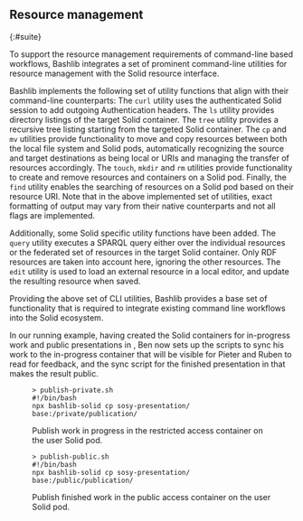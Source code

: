 ## Resource management
{:#suite}

To support the resource management requirements of command-line based workflows,
Bashlib integrates a set of prominent command-line utilities for resource management
with the Solid resource interface.

<!-- Basic Shell Utilities -->
Bashlib implements the following set of utility functions that align with their command-line 
counterparts: 
The `curl` utility uses the authenticated Solid session to add outgoing Authentication headers.
The `ls` utility provides directory listings of the target Solid container.
The `tree` utility provides a recursive tree listing starting from the targeted Solid container.
The `cp` and `mv` utilities provide functionality to move and copy resources between both the 
local file system and Solid pods, automatically recognizing the source and target destinations
as being local or URIs and managing the transfer of resources accordingly.
The `touch`, `mkdir` and `rm` utilities provide functionality to create and remove resources and
containers on a Solid pod.
Finally, the `find` utility enables the searching of resources 
on a Solid pod based on their resource URI.
Note that in the above implemented set of utilities, 
exact formatting of output may vary from their native counterparts
and not all flags are implemented.

Additionally, some Solid specific utility functions have been added.
The `query` utility executes a SPARQL query either over the individual resources
or the federated set of resources in the target Solid container. 
Only RDF resources are taken into account here, ignoring the other resources.
The `edit` utility is used to load an external resource in a local editor,
and update the resulting resource when saved.

Providing the above set of CLI utilities,
Bashlib provides a base set of functionality 
that is required to integrate existing 
command line workflows into the Solid ecosystem.


In our running example, having created the Solid containers
for in-progress work and public presentations in [](#auth-listing),
Ben now sets up the scripts to sync his work to
the in-progress container [](#private-publishing)
that will be visible for Pieter and Ruben to read
for feedback, and the sync script for the finished 
presentation in [](#public-publishing)
that makes the result public.


<figure id="private-publishing" class="listing">
<pre style="font-size: 14px"><code>> publish-private.sh
#!/bin/bash
npx bashlib-solid cp sosy-presentation/ base:/private/publication/
</code></pre>
<figcaption markdown="block">
Publish work in progress in the restricted access container on the user Solid pod.
</figcaption>
</figure>


<figure id="public-publishing" class="listing">
<pre style="font-size: 14px"><code>> publish-public.sh
#!/bin/bash
npx bashlib-solid cp sosy-presentation/ base:/public/publication/
</code></pre>
<figcaption markdown="block">
Publish finished work in the public access container on the user Solid pod.
</figcaption>
</figure>